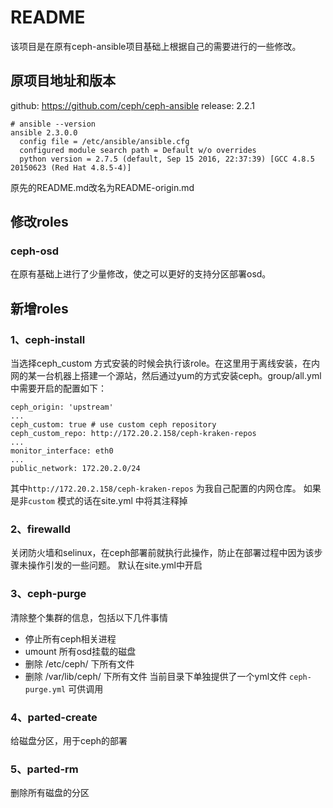 # README
该项目是在原有ceph-ansible项目基础上根据自己的需要进行的一些修改。
## 原项目地址和版本
github: https://github.com/ceph/ceph-ansible
release: 2.2.1
```
# ansible --version
ansible 2.3.0.0
  config file = /etc/ansible/ansible.cfg
  configured module search path = Default w/o overrides
  python version = 2.7.5 (default, Sep 15 2016, 22:37:39) [GCC 4.8.5 20150623 (Red Hat 4.8.5-4)]
```
原先的README.md改名为README-origin.md

## 修改roles
### ceph-osd
在原有基础上进行了少量修改，使之可以更好的支持分区部署osd。

## 新增roles
### 1、ceph-install
当选择ceph_custom 方式安装的时候会执行该role。在这里用于离线安装，在内网的某一台机器上搭建一个源站，然后通过yum的方式安装ceph。group/all.yml中需要开启的配置如下：
```
ceph_origin: 'upstream'
...
ceph_custom: true # use custom ceph repository
ceph_custom_repo: http://172.20.2.158/ceph-kraken-repos
...
monitor_interface: eth0
...
public_network: 172.20.2.0/24

```
其中`http://172.20.2.158/ceph-kraken-repos` 为我自己配置的内网仓库。
如果是非`custom` 模式的话在site.yml 中将其注释掉

### 2、firewalld
关闭防火墙和selinux，在ceph部署前就执行此操作，防止在部署过程中因为该步骤未操作引发的一些问题。
默认在site.yml中开启

### 3、ceph-purge
清除整个集群的信息，包括以下几件事情
- 停止所有ceph相关进程
- umount 所有osd挂载的磁盘
- 删除 /etc/ceph/ 下所有文件
- 删除 /var/lib/ceph/ 下所有文件
当前目录下单独提供了一个yml文件 `ceph-purge.yml` 可供调用

### 4、parted-create
给磁盘分区，用于ceph的部署

### 5、parted-rm
删除所有磁盘的分区
